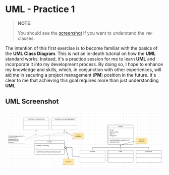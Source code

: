 # UML - Practice 1

> **NOTE**:
>
> You should see the [screenshot](./screenshot.png) if you want to understand the `PHP` classes.

The intention of this first exercise is to become familiar with the basics of the **UML Class Diagram**. This is not an in-depth tutorial on how the **UML** standard works. Instead, it's a practice session for me to learn **UML** and incorporate it into my development process. By doing so, I hope to enhance my knowledge and skills, which, in conjunction with other experiences, will aid me in securing a project management (**PM**) position in the future. It's clear to me that achieving this goal requires more than just understanding **UML**.


## UML Screenshot

![screenshot](./screenshot.png)
